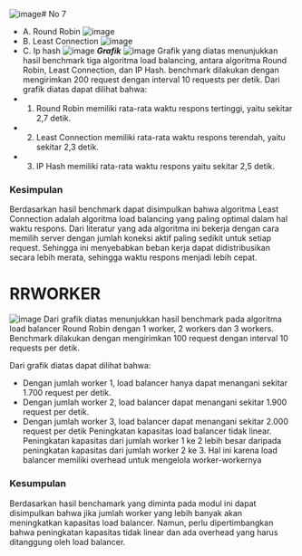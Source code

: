 ![image](https://github.com/chocoricano/Jarkom-Modul-3-IT25-2023/assets/56831859/6218e38d-77ac-4cd1-89eb-edde1e39a3d7)# No 7
- A. Round Robin
![image](https://github.com/chocoricano/Jarkom-Modul-3-IT25-2023/assets/56831859/02c67d12-409e-4168-8945-0daabbed429f)
- B. Least Connection
![image](https://github.com/chocoricano/Jarkom-Modul-3-IT25-2023/assets/56831859/d1b5e0e3-2209-41a9-81a4-04d8213e9164)
- C. Ip hash
![image](https://github.com/chocoricano/Jarkom-Modul-3-IT25-2023/assets/56831859/303f4e6c-66ec-4f72-9b16-75928829f849)
***Grafik***
![image](https://github.com/chocoricano/Jarkom-Modul-3-IT25-2023/assets/56831859/26d9c1f0-26cc-4386-9196-f05f087199f3)
Grafik yang diatas menunjukkan hasil benchmark tiga algoritma load balancing, antara algoritma Round Robin, Least Connection, dan IP Hash. benchmark dilakukan dengan mengirimkan 200 request dengan interval 10 requests per detik.
Dari grafik diatas dapat dilihat bahwa:
-  1. Round Robin memiliki rata-rata waktu respons tertinggi, yaitu sekitar 2,7 detik.
-  2. Least Connection memiliki rata-rata waktu respons terendah, yaitu sekitar 2,3 detik.
-  3. IP Hash memiliki rata-rata waktu respons yaitu sekitar 2,5 detik.
### Kesimpulan
Berdasarkan hasil benchmark dapat disimpulkan bahwa algoritma Least Connection adalah algoritma load balancing yang paling optimal dalam hal waktu respons. Dari literatur yang ada algoritma ini bekerja dengan cara memilih server dengan jumlah koneksi aktif paling sedikit untuk setiap request. Sehingga ini menyebabkan beban kerja dapat didistribusikan secara lebih merata, sehingga waktu respons menjadi lebih cepat.

# RRWORKER
![image](https://github.com/chocoricano/Jarkom-Modul-3-IT25-2023/assets/56831859/d33b01ba-a43a-4b3d-bd0c-23cbf55d89fd)
Dari grafik diatas menunjukkan hasil benchmark pada algoritma load balancer Round Robin dengan 1 worker, 2 workers dan 3 workers. Benchmark dilakukan dengan mengirimkan 100 request dengan interval 10 requests per detik.

Dari grafik diatas dapat dilihat bahwa:
-  Dengan jumlah worker 1, load balancer hanya dapat menangani sekitar 1.700 request per detik. 
-  Dengan jumlah worker 2, load balancer dapat menangani sekitar 1.900 request per detik. 
-  Dengan jumlah worker 3, load balancer dapat menangani sekitar 2.000 request per detik
Peningkatan kapasitas load balancer tidak linear. Peningkatan kapasitas dari jumlah worker 1 ke 2 lebih besar daripada peningkatan kapasitas dari jumlah worker 2 ke 3. Hal ini karena load balancer memiliki overhead untuk mengelola worker-workernya

### Kesumpulan
Berdasarkan hasil benchamark yang diminta pada modul ini dapat disimpulkan bahwa jika jumlah worker yang lebih banyak akan meningkatkan kapasitas load balancer. Namun, perlu dipertimbangkan bahwa peningkatan kapasitas tidak linear dan ada overhead yang harus ditanggung oleh load balancer.
